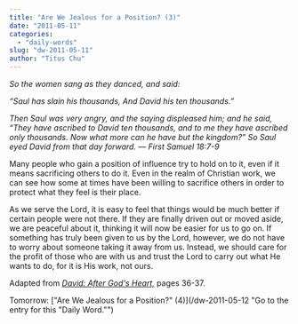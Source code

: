 ```yaml
---
title: "Are We Jealous for a Position? (3)"
date: "2011-05-11"
categories: 
  - "daily-words"
slug: "dw-2011-05-11"
author: "Titus Chu"
---
```


_So the women sang as they danced, and said:_

_“Saul has slain his thousands, And David his ten thousands.”_

_Then Saul was very angry, and the saying displeased him; and he said, “They have ascribed to David ten thousands, and to me they have ascribed only thousands. Now what more can he have but the kingdom?” So Saul eyed David from that day forward. — First Samuel 18:7-9_

Many people who gain a position of influence try to hold on to it, even if it means sacrificing others to do it. Even in the realm of Christian work, we can see how some at times have been willing to sacrifice others in order to protect what they feel is their place.

As we serve the Lord, it is easy to feel that things would be much better if certain people were not there. If they are finally driven out or moved aside, we are peaceful about it, thinking it will now be easier for us to go on. If something has truly been given to us by the Lord, however, we do not have to worry about someone taking it away from us. Instead, we should care for the profit of those who are with us and trust the Lord to carry out what He wants to do, for it is His work, not ours.

Adapted from _[David: After God's Heart,](/book-david "Go to the listing for this book.")_ pages 36-37.

Tomorrow: ["Are We Jealous for a Position?" (4)](/dw-2011-05-12 "Go to the entry for this "Daily Word."")

